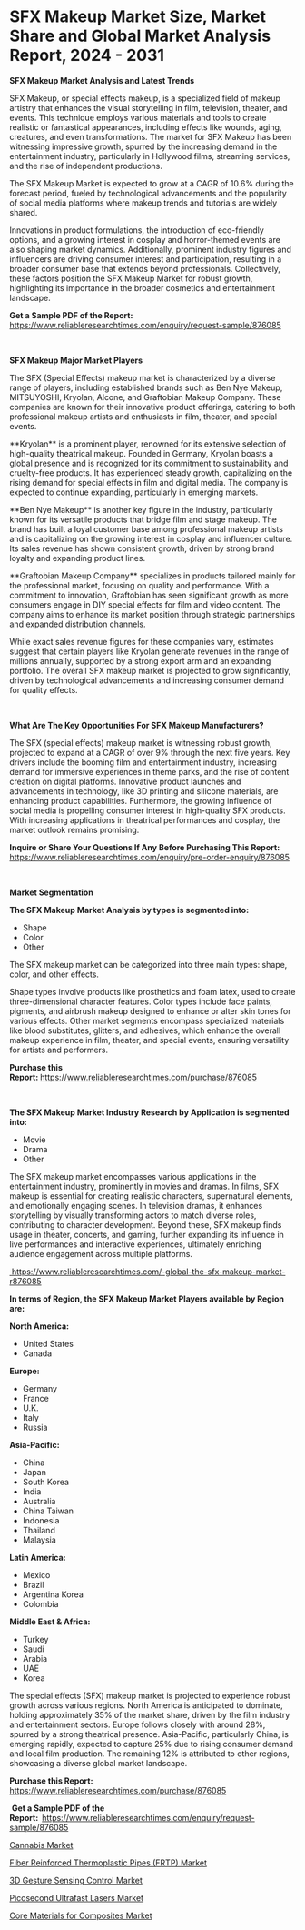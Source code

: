 <p><h1>SFX Makeup Market Size, Market Share and Global Market Analysis Report, 2024 - 2031</h1></p><p><strong>SFX Makeup Market Analysis and Latest Trends</strong></p>
<p><p>SFX Makeup, or special effects makeup, is a specialized field of makeup artistry that enhances the visual storytelling in film, television, theater, and events. This technique employs various materials and tools to create realistic or fantastical appearances, including effects like wounds, aging, creatures, and even transformations. The market for SFX Makeup has been witnessing impressive growth, spurred by the increasing demand in the entertainment industry, particularly in Hollywood films, streaming services, and the rise of independent productions.  </p><p>The SFX Makeup Market is expected to grow at a CAGR of 10.6% during the forecast period, fueled by technological advancements and the popularity of social media platforms where makeup trends and tutorials are widely shared. </p><p>Innovations in product formulations, the introduction of eco-friendly options, and a growing interest in cosplay and horror-themed events are also shaping market dynamics. Additionally, prominent industry figures and influencers are driving consumer interest and participation, resulting in a broader consumer base that extends beyond professionals. Collectively, these factors position the SFX Makeup Market for robust growth, highlighting its importance in the broader cosmetics and entertainment landscape.</p></p>
<p><strong>Get a Sample PDF of the Report:&nbsp;</strong> <a href="https://www.reliableresearchtimes.com/enquiry/request-sample/876085?utm_campaign=1266&utm_medium=2&utm_source=Github&utm_content=ia&utm_term=11102024&utm_id=sfx-makeup">https://www.reliableresearchtimes.com/enquiry/request-sample/876085</a></p>
<p>&nbsp;</p>
<p><strong>SFX Makeup Major Market Players</strong></p>
<p><p>The SFX (Special Effects) makeup market is characterized by a diverse range of players, including established brands such as Ben Nye Makeup, MITSUYOSHI, Kryolan, Alcone, and Graftobian Makeup Company. These companies are known for their innovative product offerings, catering to both professional makeup artists and enthusiasts in film, theater, and special events.</p><p>**Kryolan** is a prominent player, renowned for its extensive selection of high-quality theatrical makeup. Founded in Germany, Kryolan boasts a global presence and is recognized for its commitment to sustainability and cruelty-free products. It has experienced steady growth, capitalizing on the rising demand for special effects in film and digital media. The company is expected to continue expanding, particularly in emerging markets.</p><p>**Ben Nye Makeup** is another key figure in the industry, particularly known for its versatile products that bridge film and stage makeup. The brand has built a loyal customer base among professional makeup artists and is capitalizing on the growing interest in cosplay and influencer culture. Its sales revenue has shown consistent growth, driven by strong brand loyalty and expanding product lines.</p><p>**Graftobian Makeup Company** specializes in products tailored mainly for the professional market, focusing on quality and performance. With a commitment to innovation, Graftobian has seen significant growth as more consumers engage in DIY special effects for film and video content. The company aims to enhance its market position through strategic partnerships and expanded distribution channels.</p><p>While exact sales revenue figures for these companies vary, estimates suggest that certain players like Kryolan generate revenues in the range of millions annually, supported by a strong export arm and an expanding portfolio. The overall SFX makeup market is projected to grow significantly, driven by technological advancements and increasing consumer demand for quality effects.</p></p>
<p>&nbsp;</p>
<p><strong>What Are The Key Opportunities For SFX Makeup Manufacturers?</strong></p>
<p><p>The SFX (special effects) makeup market is witnessing robust growth, projected to expand at a CAGR of over 9% through the next five years. Key drivers include the booming film and entertainment industry, increasing demand for immersive experiences in theme parks, and the rise of content creation on digital platforms. Innovative product launches and advancements in technology, like 3D printing and silicone materials, are enhancing product capabilities. Furthermore, the growing influence of social media is propelling consumer interest in high-quality SFX products. With increasing applications in theatrical performances and cosplay, the market outlook remains promising.</p></p>
<p><strong>Inquire or Share Your Questions If Any Before Purchasing This Report:</strong> <a href="https://www.reliableresearchtimes.com/enquiry/pre-order-enquiry/876085?utm_campaign=1266&utm_medium=2&utm_source=Github&utm_content=ia&utm_term=11102024&utm_id=sfx-makeup">https://www.reliableresearchtimes.com/enquiry/pre-order-enquiry/876085</a></p>
<p>&nbsp;</p>
<p><strong>Market Segmentation</strong></p>
<p><strong>The SFX Makeup Market Analysis by types is segmented into:</strong></p>
<p><ul><li>Shape</li><li>Color</li><li>Other</li></ul></p>
<p><p>The SFX makeup market can be categorized into three main types: shape, color, and other effects. </p><p>Shape types involve products like prosthetics and foam latex, used to create three-dimensional character features. Color types include face paints, pigments, and airbrush makeup designed to enhance or alter skin tones for various effects. Other market segments encompass specialized materials like blood substitutes, glitters, and adhesives, which enhance the overall makeup experience in film, theater, and special events, ensuring versatility for artists and performers.</p></p>
<p><strong>Purchase this Report:&nbsp;</strong><a href="https://www.reliableresearchtimes.com/purchase/876085?utm_campaign=1266&utm_medium=2&utm_source=Github&utm_content=ia&utm_term=11102024&utm_id=sfx-makeup">https://www.reliableresearchtimes.com/purchase/876085</a></p>
<p>&nbsp;</p>
<p><strong>The SFX Makeup Market Industry Research by Application is segmented into:</strong></p>
<p><ul><li>Movie</li><li>Drama</li><li>Other</li></ul></p>
<p><p>The SFX makeup market encompasses various applications in the entertainment industry, prominently in movies and dramas. In films, SFX makeup is essential for creating realistic characters, supernatural elements, and emotionally engaging scenes. In television dramas, it enhances storytelling by visually transforming actors to match diverse roles, contributing to character development. Beyond these, SFX makeup finds usage in theater, concerts, and gaming, further expanding its influence in live performances and interactive experiences, ultimately enriching audience engagement across multiple platforms.</p></p>
<p><a href="https://www.reliableresearchtimes.com/-global-the-sfx-makeup-market-r876085?utm_campaign=1266&utm_medium=2&utm_source=Github&utm_content=ia&utm_term=11102024&utm_id=sfx-makeup">&nbsp;https://www.reliableresearchtimes.com/-global-the-sfx-makeup-market-r876085</a></p>
<p><strong>In terms of Region, the SFX Makeup Market Players available by Region are:</strong></p>
<p>
    <p> <strong> North America: </strong>
        <ul>
            <li>United States</li>
            <li>Canada</li>
        </ul>
        </p> 
    <p> <strong> Europe: </strong>
        <ul>
            <li>Germany</li>
            <li>France</li>
            <li>U.K.</li>
            <li>Italy</li>
            <li>Russia</li>
        </ul>
        </p> 
    <p> <strong> Asia-Pacific: </strong>
        <ul>
            <li>China</li>
            <li>Japan</li>
            <li>South Korea</li>
            <li>India</li>
            <li>Australia</li>
            <li>China Taiwan</li>
            <li>Indonesia</li>
            <li>Thailand</li>
            <li>Malaysia</li>
        </ul>
        </p> 
    <p> <strong> Latin America: </strong>
        <ul>
            <li>Mexico</li>
            <li>Brazil</li>
            <li>Argentina Korea</li>
            <li>Colombia</li>
        </ul>
        </p> 
    <p> <strong> Middle East & Africa: </strong>
        <ul>
            <li>Turkey</li>
            <li>Saudi</li>
            <li>Arabia</li>
            <li>UAE</li>
            <li>Korea</li>
        </ul>
    </p>
    </p>
<p><p>The special effects (SFX) makeup market is projected to experience robust growth across various regions. North America is anticipated to dominate, holding approximately 35% of the market share, driven by the film industry and entertainment sectors. Europe follows closely with around 28%, spurred by a strong theatrical presence. Asia-Pacific, particularly China, is emerging rapidly, expected to capture 25% due to rising consumer demand and local film production. The remaining 12% is attributed to other regions, showcasing a diverse global market landscape.</p></p>
<p><strong>Purchase this Report: </strong><a href="https://www.reliableresearchtimes.com/purchase/876085?utm_campaign=1266&utm_medium=2&utm_source=Github&utm_content=ia&utm_term=11102024&utm_id=sfx-makeup">https://www.reliableresearchtimes.com/purchase/876085</a></p>
<p>&nbsp;<strong>Get a Sample PDF of the Report:&nbsp;&nbsp;</strong><a href="https://www.reliableresearchtimes.com/enquiry/request-sample/876085?utm_campaign=1266&utm_medium=2&utm_source=Github&utm_content=ia&utm_term=11102024&utm_id=sfx-makeup">https://www.reliableresearchtimes.com/enquiry/request-sample/876085</a></p>
<p><strong></strong></p>
<p><p><a href="https://www.linkedin.com/pulse/cannabis-market-opportunities-emerging-global-trends-shifts-aa8nf?utm_campaign=1266&utm_medium=2&utm_source=Github&utm_content=ia&utm_term=11102024&utm_id=sfx-makeup">Cannabis Market</a></p><p><a href="https://www.linkedin.com/pulse/insights-fiber-reinforced-thermoplastic-pipes-frtp-market-ajvif?utm_campaign=1266&utm_medium=2&utm_source=Github&utm_content=ia&utm_term=11102024&utm_id=sfx-makeup">Fiber Reinforced Thermoplastic Pipes (FRTP) Market</a></p><p><a href="https://www.linkedin.com/pulse/global-3d-gesture-sensing-control-industry-analysis-report-2kcqf?utm_campaign=1266&utm_medium=2&utm_source=Github&utm_content=ia&utm_term=11102024&utm_id=sfx-makeup">3D Gesture Sensing Control Market</a></p><p><a href="https://www.linkedin.com/pulse/picosecond-ultrafast-lasers-market-segmentation-in-depth-analysis-bubzf?utm_campaign=1266&utm_medium=2&utm_source=Github&utm_content=ia&utm_term=11102024&utm_id=sfx-makeup">Picosecond Ultrafast Lasers Market</a></p><p><a href="https://www.linkedin.com/pulse/emerging-core-materials-composites-market-opportunities-analysis-h2rlf?utm_campaign=1266&utm_medium=2&utm_source=Github&utm_content=ia&utm_term=11102024&utm_id=sfx-makeup">Core Materials for Composites Market</a></p></p>